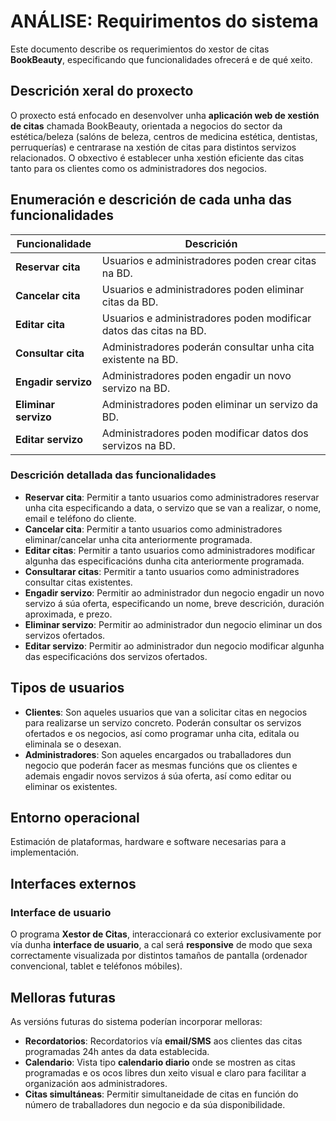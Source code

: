 # ANÁLISE: Requirimentos do sistema

Este documento describe os requerimientos do xestor de citas **BookBeauty**, especificando que funcionalidades ofrecerá e de qué xeito.

## Descrición xeral do proxecto

O proxecto está enfocado en desenvolver unha **aplicación web de xestión de citas** chamada BookBeauty, orientada a negocios do sector da estética/beleza (salóns de beleza, centros de medicina estética, dentistas, perruquerías) e centrarase na xestión de citas para distintos servizos relacionados. O obxectivo é establecer unha xestión eficiente das citas tanto para os clientes como os administradores dos negocios.

## Enumeración e descrición de cada unha das funcionalidades

| **Funcionalidade**   | **Descrición**                                                                 |
|----------------------|--------------------------------------------------------------------------------|
| **Reservar cita**     | Usuarios e administradores poden crear citas na BD.                             |
| **Cancelar cita**     | Usuarios e administradores poden eliminar citas da BD.                         |
| **Editar cita**       | Usuarios e administradores poden modificar datos das citas na BD.              |
| **Consultar cita**      | Administradores poderán consultar unha cita existente na BD.                       |
| **Engadir servizo**   | Administradores poden engadir un novo servizo na BD.                           |
| **Eliminar servizo**  | Administradores poden eliminar un servizo da BD.                               |
| **Editar servizo**    | Administradores poden modificar datos dos servizos na BD.                     |

### Descrición detallada das funcionalidades

- **Reservar cita**: Permitir a tanto usuarios como administradores reservar unha cita especificando a data, o servizo que se van a realizar, o nome, email e teléfono do cliente.
- **Cancelar cita**: Permitir a tanto usuarios como administradores eliminar/cancelar unha cita anteriormente programada.
- **Editar citas**: Permitir a tanto usuarios como administradores modificar algunha das especificacións dunha cita anteriormente programada.
- **Consultarar citas**: Permitir a tanto usuarios como administradores consultar citas existentes.
- **Engadir servizo**: Permitir ao administrador dun negocio engadir un novo servizo á súa oferta, especificando un nome, breve descrición, duración aproximada, e prezo.
- **Eliminar servizo**: Permitir ao administrador dun negocio eliminar un dos servizos ofertados.
- **Editar servizo**: Permitir ao administrador dun negocio modificar algunha das especificacións dos servizos ofertados.

## Tipos de usuarios

- **Clientes**: Son aqueles usuarios que van a solicitar citas en negocios para realizarse un servizo concreto. Poderán consultar os servizos ofertados e os negocios, así como programar unha cita, editala ou eliminala se o desexan.
- **Administradores**: Son aqueles encargados ou traballadores dun negocio que poderán facer as mesmas funcións que os clientes e ademais engadir novos servizos á súa oferta, así como editar ou eliminar os existentes.

## Entorno operacional

Estimación de plataformas, hardware e software necesarias para a implementación.

## Interfaces externos

### Interface de usuario

O programa **Xestor de Citas**, interaccionará co exterior exclusivamente por vía dunha **interface de usuario**, a cal será **responsive** de modo que sexa correctamente visualizada por distintos tamaños de pantalla (ordenador convencional, tablet e teléfonos móbiles).

## Melloras futuras

As versións futuras do sistema poderían incorporar melloras:

- **Recordatorios**: Recordatorios vía **email/SMS** aos clientes das citas programadas 24h antes da data establecida.
- **Calendario**: Vista tipo **calendario diario** onde se mostren as citas programadas e os ocos libres dun xeito visual e claro para facilitar a organización aos administradores.
- **Citas simultáneas**: Permitir simultaneidade de citas en función do número de traballadores dun negocio e da súa disponibilidade.